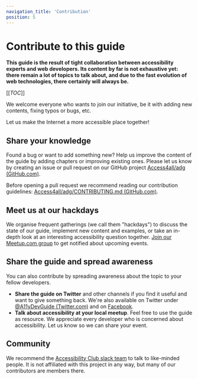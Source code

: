 ```yaml
---
navigation_title: 'Contribution'
position: 5
---
```


# Contribute to this guide

**This guide is the result of tight collaboration between accessibility experts and web developers. Its content by far is not exhaustive yet: there remain a lot of topics to talk about, and due to the fast evolution of web technologies, there certainly will always be.**

[[_TOC_]]

We welcome everyone who wants to join our initiative, be it with adding new contents, fixing typos or bugs, etc.

Let us make the Internet a more accessible place together!

## Share your knowledge

Found a bug or want to add something new? Help us improve the content of the guide by adding chapters or improving existing ones. Please let us know by creating an issue or pull request on our GitHub project [Access4all/adg (GitHub.com)].

Before opening a pull request we recommend reading our contribution guidelines: [Access4all/adg/CONTRIBUTING.md (GitHub.com)].

## Meet us at our hackdays

We organise frequent gatherings (we call them "hackdays") to discuss the state of our guide, implement new content and examples, or take an in-depth look at an interesting accessibility question together. [Join our Meetup.com group] to get notified about upcoming events.

## Share the guide and spread awareness

You can also contribute by spreading awareness about the topic to your fellow developers.

- **Share the guide on Twitter** and other channels if you find it useful and want to give something back. We're also available on Twitter under [@A11yDevGuide (Twitter.com)] and on [Facebook].
- **Talk about accessibility at your local meetup**. Feel free to use the guide as resource. We appreciate every developer who is concerned about accessibility. Let us know so we can share your event.

[create an issue on github]: https://github.com/Access4all/adg/issues
[access4all/adg (github.com)]: https://github.com/Access4all/adg
[access4all/adg/contributing.md (github.com)]: https://github.com/Access4all/adg/blob/master/CONTRIBUTING.md
[join our meetup.com group]: https://www.meetup.com/accessibility-community-meetup/
[@a11ydevguide (twitter.com)]: https://twitter.com/A11yDevGuide
[facebook]: https://www.facebook.com/AccessibilityDeveloperGuide

## Community

We recommend the [Accessibility Club slack team](https://slack.a11y.club) to talk to like-minded people. It is not affiliated with this project in any way, but many of our contributors are members there.

